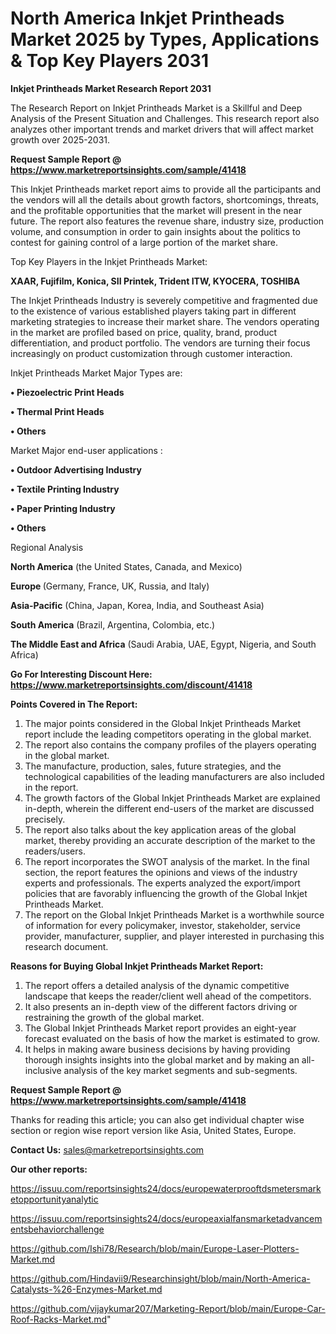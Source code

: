 # North America Inkjet Printheads Market 2025 by Types, Applications & Top Key Players 2031

<strong>Inkjet Printheads Market Research Report 2031</strong>

The Research Report on Inkjet Printheads Market is a Skillful and Deep Analysis of the Present Situation and Challenges. This research report also analyzes other important trends and market drivers that will affect market growth over 2025-2031.

<strong>Request Sample Report @ <a href=https://www.marketreportsinsights.com/sample/41418>https://www.marketreportsinsights.com/sample/41418</a></strong>

This Inkjet Printheads market report aims to provide all the participants and the vendors will all the details about growth factors, shortcomings, threats, and the profitable opportunities that the market will present in the near future. The report also features the revenue share, industry size, production volume, and consumption in order to gain insights about the politics to contest for gaining control of a large portion of the market share.

Top Key Players in the Inkjet Printheads Market:

<strong>XAAR, Fujifilm, Konica, SII Printek, Trident ITW, KYOCERA, TOSHIBA</strong>

The Inkjet Printheads Industry is severely competitive and fragmented due to the existence of various established players taking part in different marketing strategies to increase their market share. The vendors operating in the market are profiled based on price, quality, brand, product differentiation, and product portfolio. The vendors are turning their focus increasingly on product customization through customer interaction.

Inkjet Printheads Market Major Types are:

<strong>•  Piezoelectric Print Heads

•  Thermal Print Heads

•  Others</strong>

Market Major end-user applications :

<strong>•  Outdoor Advertising Industry

•  Textile Printing Industry

•  Paper Printing Industry

•  Others</strong>

Regional Analysis

</u><strong><b>North America</b></strong> (the United States, Canada, and Mexico)

<strong><b>Europe </b></strong>(Germany, France, UK, Russia, and Italy)

<strong><b>Asia-Pacific</b></strong> (China, Japan, Korea, India, and Southeast Asia)

<strong><b>South America</b></strong> (Brazil, Argentina, Colombia, etc.)

<strong><b>The Middle East and Africa</b></strong> (Saudi Arabia, UAE, Egypt, Nigeria, and South Africa)

<strong>Go For Interesting Discount Here: <a href=https://www.marketreportsinsights.com/discount/41418>https://www.marketreportsinsights.com/discount/41418</a></strong>

<strong>Points Covered in The Report:</strong>
<ol>
  <li>The major points considered in the Global Inkjet Printheads Market report include the leading competitors operating in the global market.</li>
  <li>The report also contains the company profiles of the players operating in the global market.</li>
  <li>The manufacture, production, sales, future strategies, and the technological capabilities of the leading manufacturers are also included in the report.</li>
  <li>The growth factors of the Global Inkjet Printheads Market are explained in-depth, wherein the different end-users of the market are discussed precisely.</li>
  <li>The report also talks about the key application areas of the global market, thereby providing an accurate description of the market to the readers/users.</li>
  <li>The report incorporates the SWOT analysis of the market. In the final section, the report features the opinions and views of the industry experts and professionals. The experts analyzed the export/import policies that are favorably influencing the growth of the Global Inkjet Printheads Market.</li>
  <li>The report on the Global Inkjet Printheads Market is a worthwhile source of information for every policymaker, investor, stakeholder, service provider, manufacturer, supplier, and player interested in purchasing this research document.</li>
</ol>
<strong>Reasons for Buying Global Inkjet Printheads Market Report:</strong>

<ol>
  <li>The report offers a detailed analysis of the dynamic competitive landscape that keeps the reader/client well ahead of the competitors.</li>
  <li>It also presents an in-depth view of the different factors driving or restraining the growth of the global market.</li>
  <li>The Global Inkjet Printheads Market report provides an eight-year forecast evaluated on the basis of how the market is estimated to grow.</li>
  <li>It helps in making aware business decisions by having providing thorough insights insights into the global market and by making an all-inclusive analysis of the key market segments and sub-segments.</li>
</ol>
<strong>Request Sample Report @ <a href=https://www.marketreportsinsights.com/sample/41418>https://www.marketreportsinsights.com/sample/41418</a></strong>


Thanks for reading this article; you can also get individual chapter wise section or region wise report version like Asia, United States, Europe.

<strong>Contact Us:</strong>
sales@marketreportsinsights.com

<strong>Our other reports:</strong>

<a href=https://issuu.com/reportsinsights24/docs/europewaterprooftdsmetersmarketopportunityanalytic>https://issuu.com/reportsinsights24/docs/europewaterprooftdsmetersmarketopportunityanalytic</a>

<a href=https://issuu.com/reportsinsights24/docs/europeaxialfansmarketadvancementsbehaviorchallenge>https://issuu.com/reportsinsights24/docs/europeaxialfansmarketadvancementsbehaviorchallenge</a>

<a href=https://github.com/Ishi78/Research/blob/main/Europe-Laser-Plotters-Market.md>https://github.com/Ishi78/Research/blob/main/Europe-Laser-Plotters-Market.md</a>

<a href=https://github.com/Hindavii9/Researchinsight/blob/main/North-America-Catalysts-%26-Enzymes-Market.md>https://github.com/Hindavii9/Researchinsight/blob/main/North-America-Catalysts-%26-Enzymes-Market.md</a>

<a href=https://github.com/vijaykumar207/Marketing-Report/blob/main/Europe-Car-Roof-Racks-Market.md>https://github.com/vijaykumar207/Marketing-Report/blob/main/Europe-Car-Roof-Racks-Market.md</a>"
